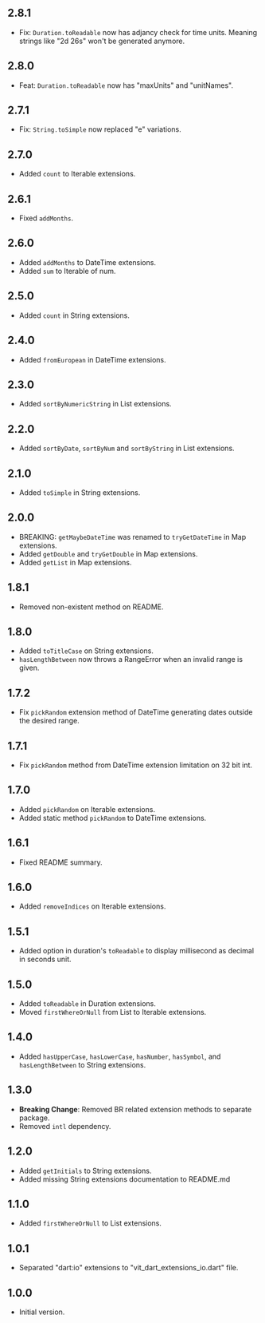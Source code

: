## 2.8.1

- Fix: `Duration.toReadable` now has adjancy check for time units. Meaning strings like "2d 26s" won't be generated anymore.

## 2.8.0

- Feat: `Duration.toReadable` now has "maxUnits" and "unitNames".

## 2.7.1

- Fix: `String.toSimple` now replaced "e" variations.

## 2.7.0

- Added `count` to Iterable extensions.

## 2.6.1

- Fixed `addMonths`.

## 2.6.0

- Added `addMonths` to DateTime extensions.
- Added `sum` to Iterable of num.

## 2.5.0

- Added `count` in String extensions.

## 2.4.0

- Added `fromEuropean` in DateTime extensions.

## 2.3.0

- Added `sortByNumericString` in List extensions.

## 2.2.0

- Added `sortByDate`, `sortByNum` and `sortByString` in List extensions.

## 2.1.0

- Added `toSimple` in String extensions.

## 2.0.0

- BREAKING: `getMaybeDateTime` was renamed to `tryGetDateTime` in Map extensions.
- Added `getDouble` and `tryGetDouble` in Map extensions.
- Added `getList` in Map extensions.

## 1.8.1

- Removed non-existent method on README.

## 1.8.0

- Added `toTitleCase` on String extensions.
- `hasLengthBetween` now throws a RangeError when an invalid range is given.

## 1.7.2

- Fix `pickRandom` extension method of DateTime generating dates outside the desired range.

## 1.7.1

- Fix `pickRandom` method from DateTime extension limitation on 32 bit int.

## 1.7.0

- Added `pickRandom` on Iterable extensions.
- Added static method `pickRandom` to DateTime extensions.

## 1.6.1

- Fixed README summary.

## 1.6.0

- Added `removeIndices` on Iterable extensions.

## 1.5.1

- Added option in duration's `toReadable` to display millisecond as decimal in seconds unit.

## 1.5.0

- Added `toReadable` in Duration extensions.
- Moved `firstWhereOrNull` from List to Iterable extensions.

## 1.4.0

- Added `hasUpperCase`, `hasLowerCase`, `hasNumber`, `hasSymbol`, and `hasLengthBetween` to String extensions.

## 1.3.0

- **Breaking Change**: Removed BR related extension methods to separate package.
- Removed `intl` dependency.

## 1.2.0

- Added `getInitials` to String extensions.
- Added missing String extensions documentation to README.md

## 1.1.0

- Added `firstWhereOrNull` to List<T> extensions.

## 1.0.1

- Separated "dart:io" extensions to "vit_dart_extensions_io.dart" file.

## 1.0.0

- Initial version.
